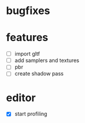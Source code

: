 # bugfixes

# features
- [ ] import gltf
- [ ] add samplers and textures
- [ ] pbr
- [ ] create shadow pass

# editor
- [x] start profiling
